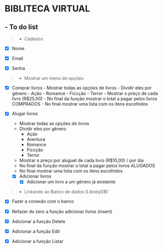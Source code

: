 # BIBLITECA VIRTUAL
## - To do list

>- Cadastro

 - [x] Nome
 - [x] Email
 - [x] Senha


>- Mostrar um menu de opções

 -[x] Comprar livros
        - Mostrar todas as opções de livros
        - Dividir eles por gênero
            - Ação
            - Romance
            - Ficcção
            - Terror
        - Mostrar o preço de cada livro (R$25,00)
        - No final da função mostrar o total
        a pagar pelos livros COMPRADOS
        - No final mostrar uma lista com os itens escolhidos
    
 - [x] Alugar livros
     - Mostrar todas as opções de livros
     - Dividir eles por gênero
         - Ação
         - Aventura
         - Romance
         - Ficcção
         - Terror
     - Mostrar o preço por aluguel de cada livro (R$10,00) / por dia
     - No final da função mostrar o total
     a pagar pelos livros ALUGADOS
     - No final mostrar uma lista com os itens escolhidos

   - [x] Adicionar livros
       - [x] Adicionar um livro a um gênero já existente

>- Linkando ao Banco de dados (LibralyDB)

- [x] Fazer a conexão com o banco
- [x] Refazer do zero a função adicionar livros (insert)
- [x] Adicionar a função Delete
- [x] Adicionar a função Edit
- [x] Adicionar a função Listar
    
    

